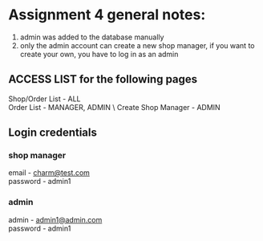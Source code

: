 # Assignment 4 general notes:
1. admin was added to the database manually
2. only the admin account can create a new shop manager, if you want to create your own, you have to log in as an admin

## ACCESS LIST for the following pages
Shop/Order List - ALL \
Order List - MANAGER, ADMIN \ 
Create Shop Manager - ADMIN  

## Login credentials

### shop manager 
 email - charm@test.com \
 password - admin1

### admin
admin - admin1@admin.com \
password - admin1
